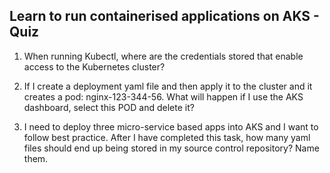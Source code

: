 ## Learn to run containerised applications on AKS - Quiz

1. When running Kubectl, where are the credentials stored that enable access to the Kubernetes cluster?

2. If I create a deployment yaml file and then apply it to the cluster and it creates a pod: nginx-123-344-56. What will happen if I use the AKS dashboard, select this POD and delete it?

3. I need to deploy three micro-service based apps into AKS and I want to follow best practice. After I have completed this task, how many yaml files should end up being stored in my source control repository? Name them.





